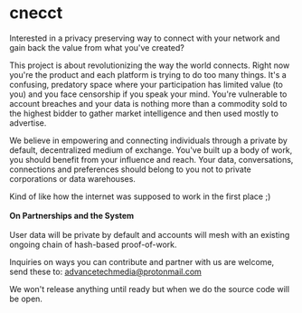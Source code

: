 # cnecct

Interested in a privacy preserving way to connect with your network and gain back the value from what you've created?

This project is about revolutionizing the way the world connects.  Right now you're the product and each platform is trying to do too many things.  It's a confusing, predatory space where your participation has limited value (to you) and you face censorship if you speak your mind.  You're vulnerable to account breaches and your data is nothing more than a commodity sold to the highest bidder to gather market intelligence and then used mostly to advertise.

We believe in empowering and connecting individuals through a private by default, decentralized medium of exchange.  You've built up a body of work, you should benefit from your influence and reach. Your data, conversations, connections and preferences should belong to you not to private corporations or data warehouses.

Kind of like how the internet was supposed to work in the first place ;)
<br></br>
**On Partnerships and the System**
<br></br>
User data will be private by default and accounts will mesh with an existing ongoing chain of hash-based proof-of-work. 

Inquiries on ways you can contribute and partner with us are welcome, send these to: advancetechmedia@protonmail.com

We won't release anything until ready but when we do the source code will be open.
